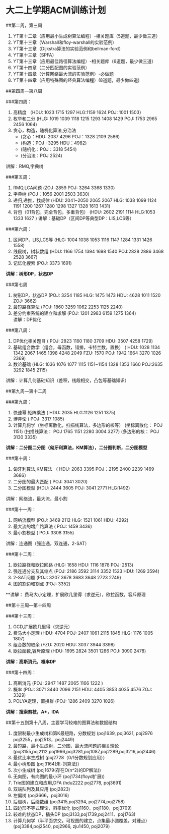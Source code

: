 大二上学期ACM训练计划
===

##第二周，第三周
1. YT第十二章（应用最小生成树算法编程）-相关题库（5道题，最少做三道）  
2. YT第十三章（Warshall和floy-warshall的实验范例）  
3. YT第十三章（Dijkstra算法的实验范例和bellman-ford）  
4. YT第十三章（SPFA）  
5. YT第十三章（应用最佳路径算法编程）-相关题库（6道题，最少做三道）  
6. YT第十四章（二分匹配图的实验范例）  
7. YT第十四章（计算网络最大流的实验范例）-必做题  
8. YT第十四章（应用特殊图的经典算法编程）(8道题，最少做四道)  

##第四周—第八周  

###第四周：  
1. 高精度
    （HDU: 1023 1715 1297   HLG:1159 1624   POJ: 1001 1503）
2. 枚举和二分
    (HLG: 1019 1039 1118 1215 1293 1408 1429   POJ: 1753 2965 2456 1064)
3. 贪心，构造，随机化算法,分治法
    - (贪心：HDU: 2037 4296   POJ：1328 2109 2586)
    - (构造：POJ : 3295  HDU：4982)
    - (随机化：POJ：3318 5454)
    - (分治法：POJ 2524)

讲解：RMQ,字典树

###第五周：
1. RMQ,LCA问题
 (ZOJ :2859  POJ: 3264 3368 1330)
2. 字典树
 (POJ：1056 2001 2503 3630)
3. 递归,递推，找规律
 (HDU: 2041~2050 2065 2067  HLG: 1038 1099 1124 1191 1200 1267 1280 1298 1327 1328 1613 1431)
4. 背包（01背包，完全背包，多重背包）
 (HDU: 2602 2191 1114   HLG:1053 1333 1627 )
讲解：基础DP（区间DP等典型DP：LIS,LCS等）

###第六周：
1. 区间DP，LIS,LCS等
 (HLG: 1004 1038 1053 1116 1147 1284 1331 1426 1558)
2. 线段树，树状数组
 (HDU: 1166 1754 1394 1698 1540  POJ:2828 2886 3468 2528 3667)
3. 记忆化搜索
 (POJ: 3373 1691)

**讲解：树形DP，状态DP**

###第七周
1. 树形DP，状态DP
 (POJ: 3254 1185   HLG: 1475 1473   HDU: 4628 1011 1520  ZOJ: 3662)
2. 最短路径算法
 (POJ: 1860 3259 1062 2253 1125 2240)
3. 差分约束系统的建立和求解
 (POJ: 1201 2983 6159 1275 1364)  
讲解：DP优化

###第八周：
1. DP优化相关题目
 ( POJ: 2823 1160 1180 3709  HDU: 3507 4258 1729)
2. 基础组合数学（组合，母函数，错排，卡特兰数，置换）
 ( HDU: 1028 1134 1342 2067 1465 1398 4248 2049   FZU: 1570   POJ: 1942 1664 3270 1026 2369)
3. 数论基础
 (HLG: 1036 1076 1077 1115 1151~1154 1328 1353 1660  POJ:2635 3292 1845 2115)

讲解：计算几何基础知识（差积，线段相交，凸包等基础知识）

##第九周—第十二周

###第九周：
1. 快速幂.矩阵乘法
 ( HDU: 2035  HLG:1126 1251 1375)
2. 博弈论
 ( POJ: 3317 1085)
3. 计算几何学（坐标离散化，扫描线算法，多边形的核等）
 (坐标离散化： POJ 1151)
 (扫描线算法： POJ 1765 1151 2280 3004 3277)
 (多边形的核： POJ 3130 3335)

**讲解：二分图二分图（匈牙利算法，KM算法），二分图判断，二分图模型**

###第十周：
1. 匈牙利算法,KM算法
（ HDU: 2063 3395  POJ：2195 2400 2239 1469 3686）
2. 二分图的最大匹配
 ( POJ: 3041 3020)
3. 二分图模型
 (HDU: 2444 3605  POJ: 3041 2771  HLG:1492)

讲解：网络流，最大流，最小割

###第十一周：
1. 网络流模型
 (POJ: 3469 2112  HLG: 1521 1061  HDU: 4292)
2. 最大流的增广路算法
 ( POJ: 1459 3436)
3. 最小割模型
 ( POJ: 3308 3155)

讲解：连通图（强连通，双连通，2-SAT）

###第十二周：
1. 欧拉路径和欧拉回路
 (HLG: 1658  HDU: 1116 1878  POJ: 2513)
2. 强连通分支及其缩点
 (POJ: 2186 3592 3114 3352 1523   HDU: 1269 3594)
3. 2-SAT问题
 (POJ: 3207 3678 3683 3648 2723 2749)
4. 图的割边和割点
 (POJ: 3352)

**讲解： 费马大小定理，扩展欧几里得（求逆元），欧拉函数，容斥原理

##第十三周—第十四周

###第十三周：
1. GCD,扩展欧几里得（求逆元）
2. 费马大小定理
 (HDU: 4704  POJ: 2407 1061 2115 1845  HLG: 1176 1005 1807)
3. 组合数的取余
 (FZU: 2020  HDU: 3037 3944 3398)
4. 欧拉函数,容斥原理
 (HDU: 1695 2824 3501 1286  POJ: 3090 2478)

**讲解：高斯消元，概率DP**

###第十四周：
1. 高斯消元
 (POJ: 2947 1487 2065 1166 1222 )
2. 概率
 (POJ: 3071 3440 2096 2151  HDU: 4405 3853 4035 4576  ZOJ: 3329)
3. POLYA定理，置换群
 (POJ: 1286 2409 3270 1026)

**讲解：搜索剪枝，A\*，IDA**

##第十五到第十八周，主要学习较难的图算法和数据结构
1. 度限制最小生成树和第K最短路，分数规划
(poj1639, poj3621, poj2976 poj3255，poj2513，poj2449)
2. 最短路，最小生成树，二分图，最大流问题的相关理论
(poj3155,poj2112,poj1966,poj3281,poj1087,poj2289,poj3216,poj2446)
3. 最优比率生成树
(poj2728（0/1分数规划应用）)
4. 最小树形图
(poj3164(朱-刘算法))
5. 次小生成树
(poj1679(存在O(n^2)的DP解法))
6. 无向图，有向图的最小环
(poj1734(floyd扩展))
7. Trie图的建立和应用,DFA
(hdu2222 poj2778, poj3691)
8. 双端队列及其应用
(poj2823)
9. 左偏树
(poj3666，poj3016)
10. 后缀树，后缀数组
(poj3415,poj3294, poj2774,poj2758)
11. 四边形不等式理论，斜率优化
(poj1160，poj1180，poj3709)
12. 较难的状态DP，插头DP
(poj3133,poj1739,poj2411、poj1763)
13. 计算几何学（半平面求交，可视图的建立，点集最小圆覆盖，对踵点）
(poj3384,poj2540, poj2966, zju1450, poj2079)
